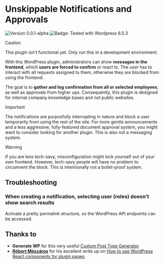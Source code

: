 # Unskippable Notifications and Approvals

![Version 0.0.1-alpha](https://img.shields.io/badge/version-0.0.1_alpha-red) ![Badge: Tested with Wordpress 6.5.3](https://img.shields.io/badge/tested_with_WordPress-6.5.3-green?logo=wordpress)


> [!CAUTION]  
> This plugin isn't functional yet. Only run this in a development environment.

With this WordPress plugin, administrators can show **messages in the frontend**, which **users are forced to confirm** or react to. The user has to interact with all requests assigned to them, otherwise they are blocked from using the frontend.

The goal is to **gather and log confirmation from all or selected employees**, as well as approvals from higher ups. Consequently, this plugin is designed for internal company knowledge bases and not public websites. 

> [!IMPORTANT]  
> The notifications are purposfully interrupting in nature and block a user temporarily from using the rest of the site. For more gentle announcements and a less aggressive, fully-featured document approval system, you might want to consider looking for another plugin. This is also not a messaging system.

> [!WARNING]  
> If you are less tech-savy, misconfiguration might lock yourself out of your own frontend. However, tech-savy people will have no problem to circumvent the block. This is intentionally not a bullet-proof system.

## Troubleshooting

### When creating a notification, selecting user (roles) doesn't show search results

Activate a pretty permalink structure, so the WordPress API endpoints can be accessed.

## Thanks to

* **Generate WP** for this very useful [Custom Post Type Generator](https://generatewp.com/post-type/)
* **[Róbert Mészáros](https://profiles.wordpress.org/meszarosrob/)** for his excellent write up on [How to use WordPress React components for plugin pages](https://developer.wordpress.org/news/2024/03/26/how-to-use-wordpress-react-components-for-plugin-pages/)